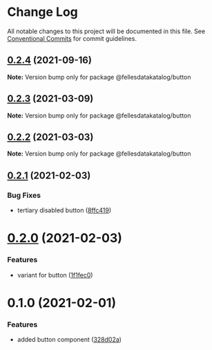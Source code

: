 # Change Log

All notable changes to this project will be documented in this file.
See [Conventional Commits](https://conventionalcommits.org) for commit guidelines.

## [0.2.4](https://github.com/fellesdatakatalog/fdk-kit/compare/@fellesdatakatalog/button@0.2.3...@fellesdatakatalog/button@0.2.4) (2021-09-16)

**Note:** Version bump only for package @fellesdatakatalog/button





## [0.2.3](https://github.com/fellesdatakatalog/fdk-kit/compare/@fellesdatakatalog/button@0.2.2...@fellesdatakatalog/button@0.2.3) (2021-03-09)

**Note:** Version bump only for package @fellesdatakatalog/button





## [0.2.2](https://github.com/fellesdatakatalog/fdk-kit/compare/@fellesdatakatalog/button@0.2.1...@fellesdatakatalog/button@0.2.2) (2021-03-03)

**Note:** Version bump only for package @fellesdatakatalog/button





## [0.2.1](https://github.com/fellesdatakatalog/fdk-kit/compare/@fellesdatakatalog/button@0.2.0...@fellesdatakatalog/button@0.2.1) (2021-02-03)


### Bug Fixes

* tertiary disabled button ([8ffc419](https://github.com/fellesdatakatalog/fdk-kit/commit/8ffc419d583c1e6dc861c40ae029cad7827c9edf))





# [0.2.0](https://github.com/fellesdatakatalog/fdk-kit/compare/@fellesdatakatalog/button@0.1.0...@fellesdatakatalog/button@0.2.0) (2021-02-03)


### Features

* variant for button ([1f1fec0](https://github.com/fellesdatakatalog/fdk-kit/commit/1f1fec016eb461e68489a1480615a80c25a6ee89))





# 0.1.0 (2021-02-01)


### Features

* added button component ([328d02a](https://github.com/fellesdatakatalog/fdk-kit/commit/328d02a46ca5102e48d09902be3303ecbda8f088))
